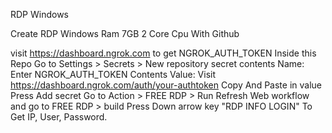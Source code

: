RDP Windows

Create RDP Windows Ram 7GB 2 Core Cpu With Github

visit https://dashboard.ngrok.com to get NGROK_AUTH_TOKEN Inside this Repo Go to Settings > Secrets > New repository secret contents 
Name: Enter NGROK_AUTH_TOKEN Contents Value: Visit https://dashboard.ngrok.com/auth/your-authtoken Copy And Paste in value Press Add secret 
Go to Action > FREE RDP > Run Refresh Web workflow and go to FREE RDP > build 
Press Down arrow key "RDP INFO LOGIN" To Get IP, User, Password.
